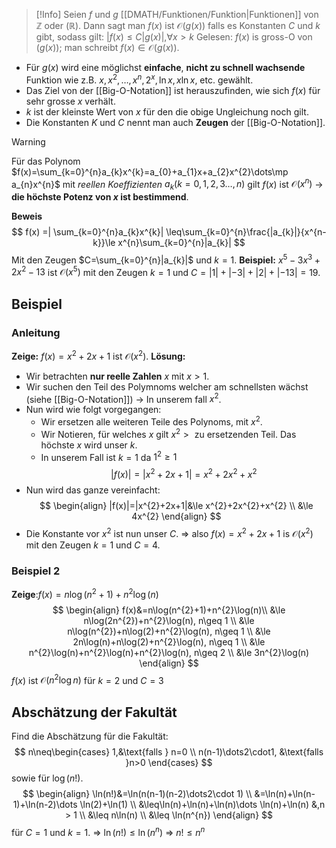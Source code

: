 >[!Info]
>Seien $f$ und $g$ [[DMATH/Funktionen/Funktion|Funktionen]] von $\mathbb{Z}$ oder ($\mathbb{R}$). Dann sagt man $f(x)$ ist $\mathcal{O}(g(x))$ falls es Konstanten $C$ und $k$ gibt, sodass gilt:
>$|f(x)\le C|g(x)|, \forall x>k$ Gelesen: $f(x)$ is gross-O von $(g(x))$; man schreibt $f(x) \in\mathcal{O}(g(x))$.

- Für $g(x)$ wird eine möglichst **einfache**, **nicht zu schnell wachsende** Funktion wie z.B. $x,x^{2},\dots,x^{n},2^{x},\ln x, x\ln x$, etc. gewählt.
- Das Ziel von der [[Big-O-Notation]] ist herauszufinden, wie sich $f(x)$ für sehr grosse $x$ verhält.
- $k$ ist der kleinste Wert von $x$ für den die obige Ungleichung noch gilt.
- Die Konstanten $K$ und $C$ nennt man auch **Zeugen** der [[Big-O-Notation]].

>[!Warning]
>Für das Polynom $f(x)=\sum_{k=0}^{n}a_{k}x^{k}=a_{0}+a_{1}x+a_{2}x^{2}\dots\mp a_{n}x^{n}$ mit *reellen Koeffizienten* $a_{k}(k=0,1,2,3\dots,n)$ gilt $f(x)$ ist $\mathcal{O}(x^{n})$ -> **die höchste Potenz von $x$ ist bestimmend**.

**Beweis**
$$
f(x) =| \sum_{k=0}^{n}a_{k}x^{k}| \leq\sum_{k=0}^{n}\frac{|a_{k}|}{x^{n-k}}\le x^{n}\sum_{k=0}^{n}|a_{k}|
$$
Mit den Zeugen $C=\sum_{k=0}^{n}|a_{k}|$ und $k=1$.
**Beispiel:** $x^{5}-3x^{3}+2x^{2}-13$ ist $\mathcal{O}(x^{5})$ mit den Zeugen $k=1$ und $C=|1|+|-3|+|2|+|-13|=19$.

## Beispiel
### Anleitung
**Zeige:** $f(x)=x^{2}+2x+1$ ist $\mathcal{O}(x^{2})$.
**Lösung:**
- Wir betrachten **nur reelle Zahlen** $x$ mit $x>1$.
- Wir suchen den Teil des Polymnoms welcher am schnellsten wächst (siehe [[Big-O-Notation]]) -> In unserem fall $x^{2}$.
- Nun wird wie folgt vorgegangen:
	- Wir ersetzen alle weiteren Teile des Polynoms, mit $x^{2}$.
	- Wir Notieren, für welches $x$ gilt $x^{2}>\text{ zu ersetzenden Teil}$. Das höchste $x$ wird unser $k$.
	- In unserem Fall ist $k=1$ da $1^{2}\ge 1$ 
$$
|f(x)|=|x^{2}+2x+1|=x^{2}+2x^{2}+x^{2}
$$
- Nun wird das ganze vereinfacht:
$$
\begin{align}
|f(x)|=|x^{2}+2x+1|&\le x^{2}+2x^{2}+x^{2} \\
&\le 4x^{2}
\end{align}
$$
- Die Konstante vor $x^{2}$ ist nun unser $C$.
=> also $f(x)=x^{2}+2x+1$ is $\mathcal{O}(x^{2})$ mit den Zeugen $k=1$ und $C=4$.

### Beispiel 2
**Zeige**:$f(x) = n\log(n^{2}+1)+n^{2}\log(n)$
$$
\begin{align}
f(x)&=n\log(n^{2}+1)+n^{2}\log(n)\\
&\le n\log(2n^{2})+n^{2}\log(n), n\geq 1 \\
&\le n\log(n^{2})+n\log(2)+n^{2}\log(n), n\geq 1  \\
&\le 2n\log(n)+n\log(2)+n^{2}\log(n), n\geq 1  \\
&\le n^{2}\log(n)+n^{2}\log(n)+n^{2}\log(n), n\geq 2 \\
&\le 3n^{2}\log(n)
\end{align}
$$
$f(x)$ ist $\mathcal{O}(n^{2}\log n)$ für $k=2$ und $C=3$


## Abschätzung der Fakultät
Find die Abschätzung für die Fakultät:
$$
n\neq\begin{cases}
1,&\text{falls } n=0 \\
n(n-1)\dots2\cdot1, &\text{falls }n>0
\end{cases}
$$
sowie für $\log(n!)$.
$$
\begin{align}
\ln(n!)&=\ln(n(n-1)(n-2)\dots2\cdot 1) \\
&=\ln(n)+\ln(n-1)+\ln(n-2)\dots \ln(2)+\ln(1) \\
&\leq\ln(n)+\ln(n)+\ln(n)\dots \ln(n)+\ln(n) &,n > 1 \\
&\leq n\ln(n) \\
&\leq \ln(n^{n})
\end{align}
$$
für $C=1$ und $k=1$.
=> $\ln(n!)\leq \ln(n^{n})$ => $n!\leq n^{n}$
